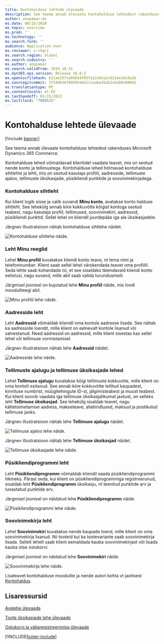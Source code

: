```yaml
---
title: Kontohalduse lehtede ülevaade
description: See teema annab ülevaate kontohalduse lehtedest rakenduses Microsoft Dynamics 365 Commerce.
author: anupamar-ms
ms.date: 09/15/2020
ms.topic: overview
ms.prod: ''
ms.technology: ''
ms.search.form: ''
audience: Application User
ms.reviewer: v-chgri
ms.search.region: Global
ms.search.industry: ''
ms.author: anupamar
ms.search.validFrom: 2019-10-31
ms.dyn365.ops.version: Release 10.0.5
ms.openlocfilehash: b21ae257ce84034f05fa22a93a2c622ee14c0a2b
ms.sourcegitcommit: 3754d916799595eb611ceabe45a52c6280a98992
ms.translationtype: MT
ms.contentlocale: et-EE
ms.lasthandoff: 01/15/2022
ms.locfileid: "7984515"
---
```

# <a name="account-management-pages-overview"></a>Kontohalduse lehtede ülevaade

[!include [banner](includes/banner.md)]

See teema annab ülevaate kontohalduse lehtedest rakenduses Microsoft Dynamics 365 Commerce.

Kontohalduse lehed võimaldavad klientidel vaadata teavet, mis on seotud nende konto ja tellimustega. Kontohalduse lehed hõlmavad kontohalduse sihtlehte ja lehti, mis on seotud kasutaja profiili, aadresside, tellimuste ajaloo, tellimuste üksikasjade, püsikliendi punktide ja soovinimekirjadega.

### <a name="account-management-landing-page"></a>Kontohalduse sihtleht

Kui klient logib sisse ja valib suvandi **Minu konto**, avatakse konto halduse sihtleht. See lehekülg annab kiire kokkuvõtte kõigist kontoga seotud teabest, nagu kasutaja profiil, tellimused, soovinimekiri, aadressid, püsikliendi punktid. Sellel lehel on kliendil juurdepääs iga ala üksikasjadele.

Järgnev illustratsioon näitab kontohalduse sihtlehe näidet.

![Kontohalduse sihtlehe näide.](./media/Account-Management.PNG)

### <a name="my-profile-page"></a>Leht Minu reeglid

Lehel **Minu profiil** kuvatakse kliendi konto teave, nt tema nimi ja telefoninumber. Klient saab sellel lehel värskendada teavet oma profiilil. Seda lehte saab kohandada nii, et see sisaldaks täiendavaid kliendi konto eelistusi, nagu suvand, mille abil saab valida turundusmeili.

Järgmisel joonisel on kujutatud lehe **Minu profiil** näide, mis loodi mooduliteegi abil.

![Minu profiili lehe näide.](./media/Account-Management-MyProfile.PNG)

### <a name="addresses-page"></a>Aadresside leht

Leht **Aadressid** võimaldab kliendil oma kontole aadresse lisada. See näitab ka aadresside loendit, mille klient on eelnevalt kontole lisanud või salvestanud. Need aadressid on aadressid, mille klient sisestas kas sellel lehel või tellimuse vormistamisel.

Järgnev illustratsioon näitab lehe **Aadressid** näidet.

![Aadresside lehe näide.](./media/Account-Management-Address.png)

### <a name="order-history-and-order-details-pages"></a>Tellimuste ajalugu ja tellimuse üksikasjade lehed

Lehel **Tellimuse ajalugu** kuvatakse kõigi tellimuste kokkuvõte, mille klient on oma kontolt esitanud. See annab kiire kokkuvõtte tellitud kaupadest, kinnituse numbrist, müügitehingute ID-st, jälgimisteabest ja muust teabest. Kui klient soovib vaadata iga tellimuse üksikasjalikumat jaotust, on selleks leht **Tellimuse üksikasjad**. See lehekülg sisaldab teavet, nagu kättetoimetamise aadress, makseteave, allahindlused, maksud ja postikulud tellimuse jaoks.

Järgnev illustratsioon näitab lehe **Tellimuse ajalugu** näidet.

![Tellimuse ajaloo lehe näide.](./media/Account-Management-OrderHistory.PNG)

Järgnev illustratsioon näitab lehe **Tellimuse üksikasjad** näidet.

![Tellimuse üksikasjade lehe näide.](./media/Account-Management-OrderDetails.PNG)

### <a name="loyalty-program-page"></a>Püsikliendiprogrammi leht

Leht **Püsikliendiprogramm** võimaldab kliendil saada püsikliendiprogrammi liikmeks. Pärast seda, kui klient on püsikliendiprogrammiga registreerunud, sisaldab leht **Püsikliendiprogramm** üksikasju, nt teenitud punktide arv ja lunastatud punktide arv.

Järgmisel joonisel on näidatud lehe **Püsikliendiprogramm** näide.

![Püsikliendiprogrammi lehe näide.](./media/Account-Management-Loyalty.PNG)

### <a name="wishlist-page"></a>Soovinimekirja leht

Lehel **Soovinimekiri** kuvatakse nende kaupade loend, mille klient on oma soovinimekirja lisanud. Nii tooteid kui ka tootevariante saab soovinimekirja lisada. Sellelt lehelt saab klient eemaldada kauba soovinimekirjast või lisada kauba otse ostukorvi.

Järgmisel joonisel on näidatud lehe **Soovinimekiri** näide.

![Soovinimekirja lehe näide.](./media/Account-Management-Wishlist.PNG)

Lisateavet kontohalduse moodulite ja nende autori kohta vt jaotisest [Kontohaldus](account-management.md).

## <a name="additional-resources"></a>Lisaressursid

[Avalehe ülevaade](quick-tour-home-page.md)

[Toote üksikasjade lehe ülevaade](quick-tour-pdp.md)

[Ostukorvi ja väljaregistreerimise ülevaade](quick-tour-cart-checkout.md)



[!INCLUDE[footer-include](../includes/footer-banner.md)]
